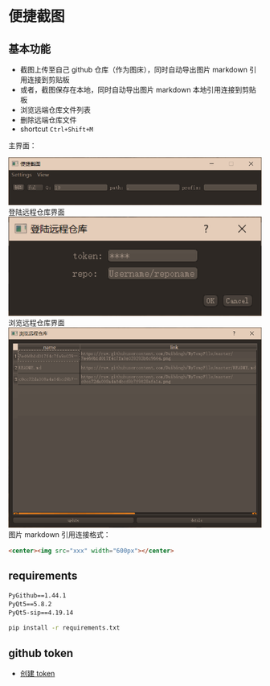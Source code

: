 # 便捷截图

## 基本功能

- 截图上传至自己 github 仓库（作为图床），同时自动导出图片 markdown 引用连接到剪贴板
- 或者，截图保存在本地，同时自动导出图片 markdown 本地引用连接到剪贴板
- 浏览远端仓库文件列表
- 删除远端仓库文件
- shortcut `Ctrl+Shift+M`

主界面：

<center><img src="images/mainwindow.png" width="600px"></center>
登陆远程仓库界面

<center><img src="images/login.png" width="600px"></center>
浏览远程仓库界面

<center><img src="images/browser.png" width="600px"></center>
图片 markdown 引用连接格式：

```html
<center><img src="xxx" width="600px"></center>
```
## requirements

```txt
PyGithub==1.44.1
PyQt5==5.8.2
PyQt5-sip==4.19.14
```

```sh
pip install -r requirements.txt
```

## github token

- [创建 token](https://github.com/settings/tokens) 